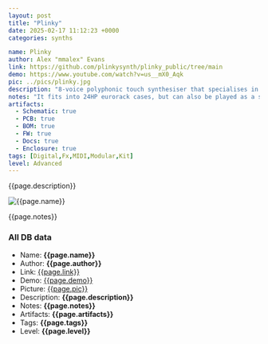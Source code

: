 ```yaml
---
layout: post
title: "Plinky"
date: 2025-02-17 11:12:23 +0000
categories: synths

name: Plinky
author: Alex "mmalex" Evans
link: https://github.com/plinkysynth/plinky_public/tree/main
demo: https://www.youtube.com/watch?v=us__mX0_Aqk
pic: ../pics/plinky.jpg
description: "8-voice polyphonic touch synthesiser that specialises in fragile, melancholic sounds"
notes: "It fits into 24HP eurorack cases, but can also be played as a standalone desktop mini-synth over CV or MIDI, with line-level stereo input and a headphone output, all powered by USB."
artifacts:
  - Schematic: true
  - PCB: true
  - BOM: true
  - FW: true
  - Docs: true
  - Enclosure: true
tags: [Digital,Fx,MIDI,Modular,Kit]
level: Advanced
---
```


{{page.description}}

![{{page.name}}]({{page.pic}})

{{page.notes}}

### All DB data
- Name: **{{page.name}}**
- Author: **{{page.author}}**
- Link: [{{page.link}}]({{page.link}})
- Demo: [{{page.demo}}]({{page.demo}})
- Picture: [{{page.pic}}]({{page.pic}})
- Description: **{{page.description}}**
- Notes: **{{page.notes}}**
- Artifacts: **{{page.artifacts}}**
- Tags: **{{page.tags}}**
- Level: **{{page.level}}**
